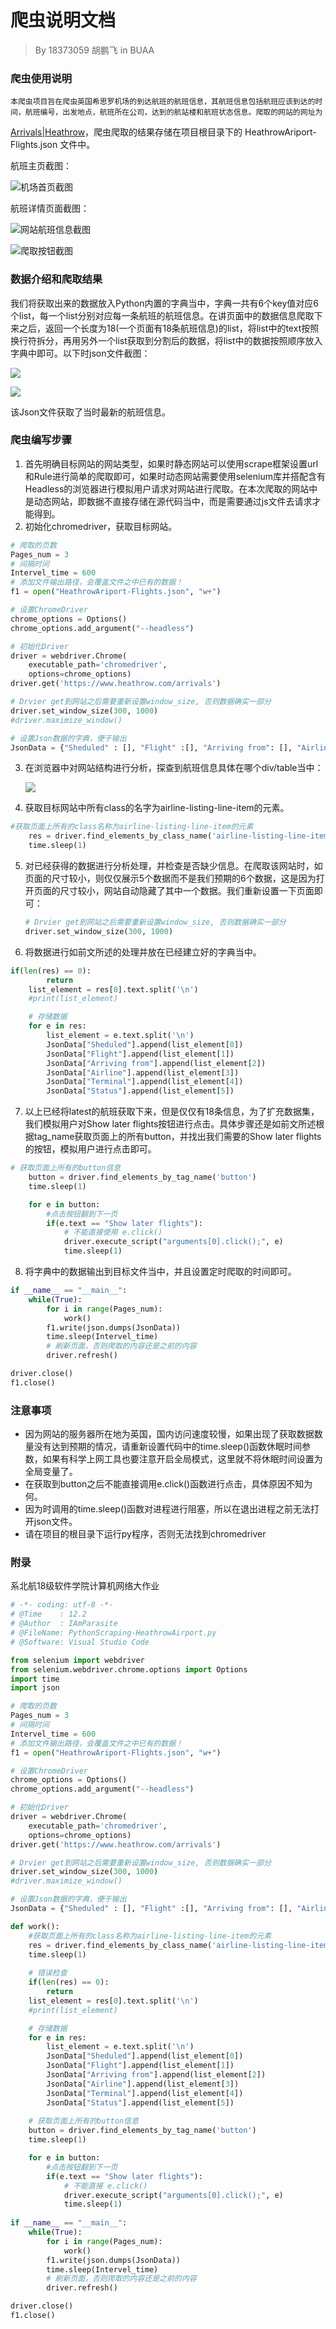 # 爬虫说明文档

> By 18373059 胡鹏飞 in BUAA

### 爬虫使用说明

```
本爬虫项目旨在爬虫英国希思罗机场的到达航班的航班信息，其航班信息包括航班应该到达的时间，航班编号，出发地点，航班所在公司，达到的航站楼和航班状态信息。爬取的网站的网址为
```

[Arrivals|Heathrow](https://www.heathrow.com/arrivals)，爬虫爬取的结果存储在项目根目录下的 HeathrowAriport-Flights.json 文件中。

航班主页截图：

![机场首页截图](1.png)

航班详情页面截图：

![网站航班信息截图](2.png)

![爬取按钮截图](3.png)

### 数据介绍和爬取结果

我们将获取出来的数据放入Python内置的字典当中，字典一共有6个key值对应6个list，每一个list分别对应每一条航班的航班信息。在讲页面中的数据信息爬取下来之后，返回一个长度为18(一个页面有18条航班信息)的list，将list中的text按照换行符拆分，再用另外一个list获取到分割后的数据，将list中的数据按照顺序放入字典中即可。以下时json文件截图：

![](4.png)

![](5.png)

该Json文件获取了当时最新的航班信息。

### 爬虫编写步骤

1. 首先明确目标网站的网站类型，如果时静态网站可以使用scrape框架设置url和Rule进行简单的爬取即可，如果时动态网站需要使用selenium库并搭配含有Headless的浏览器进行模拟用户请求对网站进行爬取。在本次爬取的网站中是动态网站，即数据不直接存储在源代码当中，而是需要通过js文件去请求才能得到。
2. 初始化chromedriver，获取目标网站。

```python
# 爬取的页数
Pages_num = 3
# 间隔时间
Intervel_time = 600
# 添加文件输出路径，会覆盖文件之中已有的数据！
f1 = open("HeathrowAriport-Flights.json", "w+")

# 设置ChromeDriver
chrome_options = Options()
chrome_options.add_argument("--headless")

# 初始化Driver
driver = webdriver.Chrome(
    executable_path='chromedriver', 
    options=chrome_options)
driver.get('https://www.heathrow.com/arrivals')

# Drvier get到网站之后需要重新设置window_size, 否则数据确实一部分
driver.set_window_size(300, 1000)
#driver.maximize_window()

# 设置Json数据的字典，便于输出
JsonData = {"Sheduled" : [], "Flight" :[], "Arriving from": [], "Airline" :[], "Terminal": [], "Status" : []}
```

3. 在浏览器中对网站结构进行分析，探查到航班信息具体在哪个div/table当中：

   ![](7.png)
4. 获取目标网站中所有class的名字为airline-listing-line-item的元素。

```python
#获取页面上所有的class名称为airline-listing-line-item的元素
    res = driver.find_elements_by_class_name('airline-listing-line-item')
    time.sleep(1)
```

5. 对已经获得的数据进行分析处理，并检查是否缺少信息。在爬取该网站时，如页面的尺寸较小，则仅仅展示5个数据而不是我们预期的6个数据，这是因为打开页面的尺寸较小，网站自动隐藏了其中一个数据。我们重新设置一下页面即可：

   ```python
   # Drvier get到网站之后需要重新设置window_size, 否则数据确实一部分
   driver.set_window_size(300, 1000)
   ```
6. 将数据进行如前文所述的处理并放在已经建立好的字典当中。

```python
if(len(res) == 0):
        return
    list_element = res[0].text.split('\n')
    #print(list_element)

    # 存储数据
    for e in res:
        list_element = e.text.split('\n')
        JsonData["Sheduled"].append(list_element[0])
        JsonData["Flight"].append(list_element[1])
        JsonData["Arriving from"].append(list_element[2])
        JsonData["Airline"].append(list_element[3])
        JsonData["Terminal"].append(list_element[4])
        JsonData["Status"].append(list_element[5])
```

7. 以上已经将latest的航班获取下来，但是仅仅有18条信息，为了扩充数据集，我们模拟用户对Show later flights按钮进行点击。具体步骤还是如前文所述根据tag_name获取页面上的所有button，并找出我们需要的Show later flights的按钮，模拟用户进行点击即可。

```python
# 获取页面上所有的button信息
    button = driver.find_elements_by_tag_name('button')
    time.sleep(1)

    for e in button:
        #点击按钮翻到下一页
        if(e.text == "Show later flights"):
            # 不能直接使用 e.click()
            driver.execute_script("arguments[0].click();", e)
            time.sleep(1)
```

8. 将字典中的数据输出到目标文件当中，并且设置定时爬取的时间即可。

```python
if __name__ == "__main__":
    while(True):
        for i in range(Pages_num):
            work()
        f1.write(json.dumps(JsonData))
        time.sleep(Intervel_time)
        # 刷新页面，否则爬取的内容还是之前的内容
        driver.refresh()

driver.close()
f1.close()
```

### 注意事项

- 因为网站的服务器所在地为英国，国内访问速度较慢，如果出现了获取数据数量没有达到预期的情况，请重新设置代码中的time.sleep()函数休眠时间参数，如果有科学上网工具也要注意开启全局模式，这里就不将休眠时间设置为全局变量了。
- 在获取到button之后不能直接调用e.click()函数进行点击，具体原因不知为何。
- 因为时调用的time.sleep()函数对进程进行阻塞，所以在退出进程之前无法打开json文件。
- 请在项目的根目录下运行py程序，否则无法找到chromedriver

### 附录

系北航18级软件学院计算机网络大作业

```python
# -*- coding: utf-8 -*-
# @Time    : 12.2
# @Author  : IAmParasite
# @FileName: PythonScraping-HeathrowAirport.py
# @Software: Visual Studio Code

from selenium import webdriver
from selenium.webdriver.chrome.options import Options
import time
import json

# 爬取的页数
Pages_num = 3
# 间隔时间
Intervel_time = 600
# 添加文件输出路径，会覆盖文件之中已有的数据！
f1 = open("HeathrowAriport-Flights.json", "w+")

# 设置ChromeDriver
chrome_options = Options()
chrome_options.add_argument("--headless")

# 初始化Driver
driver = webdriver.Chrome(
    executable_path='chromedriver', 
    options=chrome_options)
driver.get('https://www.heathrow.com/arrivals')

# Drvier get到网站之后需要重新设置window_size, 否则数据确实一部分
driver.set_window_size(300, 1000)
#driver.maximize_window()

# 设置Json数据的字典，便于输出
JsonData = {"Sheduled" : [], "Flight" :[], "Arriving from": [], "Airline" :[], "Terminal": [], "Status" : []}

def work():
    #获取页面上所有的class名称为airline-listing-line-item的元素
    res = driver.find_elements_by_class_name('airline-listing-line-item')
    time.sleep(1)
  
    # 错误检查
    if(len(res) == 0):
        return
    list_element = res[0].text.split('\n')
    #print(list_element)

    # 存储数据
    for e in res:
        list_element = e.text.split('\n')
        JsonData["Sheduled"].append(list_element[0])
        JsonData["Flight"].append(list_element[1])
        JsonData["Arriving from"].append(list_element[2])
        JsonData["Airline"].append(list_element[3])
        JsonData["Terminal"].append(list_element[4])
        JsonData["Status"].append(list_element[5])
    
    # 获取页面上所有的button信息
    button = driver.find_elements_by_tag_name('button')
    time.sleep(1)

    for e in button:
        #点击按钮翻到下一页
        if(e.text == "Show later flights"):
            # 不能直接 e.click()
            driver.execute_script("arguments[0].click();", e)
            time.sleep(1)
  
if __name__ == "__main__":
    while(True):
        for i in range(Pages_num):
            work()
        f1.write(json.dumps(JsonData))
        time.sleep(Intervel_time)
        # 刷新页面，否则爬取的内容还是之前的内容
        driver.refresh()

driver.close()
f1.close()
```
